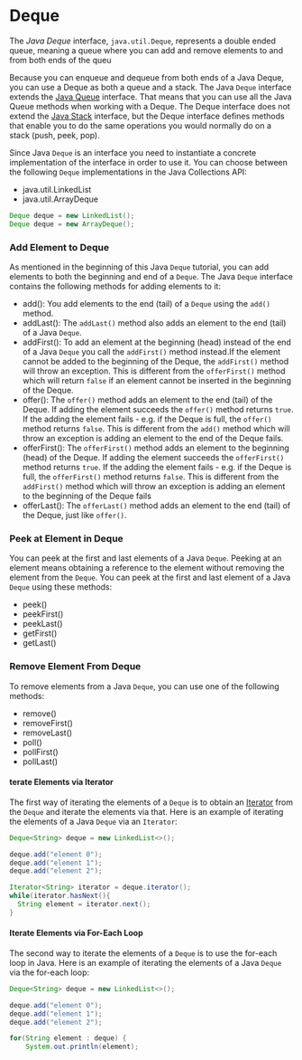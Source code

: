 # Deque

The _Java_ _Deque_ interface, `java.util.Deque`, represents a double ended queue, meaning a queue where you can add and remove elements to and from both ends of the queu

Because you can enqueue and dequeue from both ends of a Java Deque, you can use a Deque as both a queue and a stack. The Java `Deque` interface extends the [Java Queue](https://jenkov.com/tutorials/java-collections/queue.html) interface. That means that you can use all the Java Queue methods when working with a Deque. The Deque interface does not extend the [Java Stack](https://jenkov.com/tutorials/java-collections/stack.html) interface, but the Deque interface defines methods that enable you to do the same operations you would normally do on a stack (push, peek, pop).



Since Java `Deque` is an interface you need to instantiate a concrete implementation of the interface in order to use it. You can choose between the following `Deque` implementations in the Java Collections API:

* java.util.LinkedList
* java.util.ArrayDeque



```java
Deque deque = new LinkedList();
Deque deque = new ArrayDeque();
```



### Add Element to Deque

As mentioned in the beginning of this Java `Deque` tutorial, you can add elements to both the beginning and end of a `Deque`. The Java `Deque` interface contains the following methods for adding elements to it:

* add(): You add elements to the end (tail) of a `Deque` using the `add()` method.
* addLast(): The `addLast()` method also adds an element to the end (tail) of a Java `Deque`.
* addFirst(): To add an element at the beginning (head) instead of the end of a Java `Deque` you call the `addFirst()` method instead.If the element cannot be added to the beginning of the Deque, the `addFirst()` method will throw an exception. This is different from the `offerFirst()` method which will return `false` if an element cannot be inserted in the beginning of the Deque.
* offer(): The `offer()` method adds an element to the end (tail) of the Deque. If adding the element succeeds the `offer()` method returns `true`. If the adding the element fails - e.g. if the Deque is full, the `offer()` method returns `false`. This is different from the `add()` method which will throw an exception is adding an element to the end of the Deque fails.
* offerFirst(): The `offerFirst()` method adds an element to the beginning (head) of the Deque. If adding the element succeeds the `offerFirst()` method returns `true`. If the adding the element fails - e.g. if the Deque is full, the `offerFirst()` method returns `false`. This is different from the `addFirst()` method which will throw an exception is adding an element to the beginning of the Deque fails
* offerLast(): The `offerLast()` method adds an element to the end (tail) of the Deque, just like `offer()`.



### Peek at Element in Deque

You can peek at the first and last elements of a Java `Deque`. Peeking at an element means obtaining a reference to the element without removing the element from the `Deque`. You can peek at the first and last element of a Java `Deque` using these methods:

* peek()
* peekFirst()
* peekLast()
* getFirst()
* getLast()



### Remove Element From Deque

To remove elements from a Java `Deque`, you can use one of the following methods:

* remove()
* removeFirst()
* removeLast()
* poll()
* pollFirst()
* pollLast()



#### terate Elements via Iterator

The first way of iterating the elements of a `Deque` is to obtain an [Iterator](https://jenkov.com/tutorials/java-collections/iterator.html) from the `Deque` and iterate the elements via that. Here is an example of iterating the elements of a Java `Deque` via an `Iterator`:

```java
Deque<String> deque = new LinkedList<>();

deque.add("element 0");
deque.add("element 1");
deque.add("element 2");

Iterator<String> iterator = deque.iterator();
while(iterator.hasNext(){
  String element = iterator.next();
}
```

#### Iterate Elements via For-Each Loop

The second way to iterate the elements of a `Deque` is to use the for-each loop in Java. Here is an example of iterating the elements of a Java `Deque` via the for-each loop:

```java
Deque<String> deque = new LinkedList<>();

deque.add("element 0");
deque.add("element 1");
deque.add("element 2");

for(String element : deque) {
    System.out.println(element);
```
